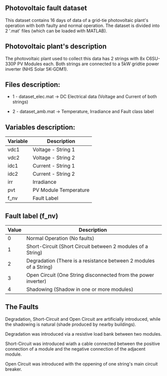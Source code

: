 ## Photovoltaic fault dataset

This dataset contains 16 days of data of a grid-tie photovoltaic plant's operation with both faulty and normal operation. The dataset is divided into 2 '.mat' files (which can be loaded with MATLAB).

## Photovoltaic plant's description

The photovoltaic plant used to collect this data has 2 strings with 8x C6SU-330P PV Modules each. Both strings are connected to a 5kW gridtie power inverter (NHS Solar 5K-GDM1).
## Files description:
  
  * 1 - dataset_elec.mat -> DC Electrical data (Voltage and Current of both strings)
  
  * 2 - dataset_amb.mat -> Temperature, Irradiance and Fault class label

## Variables description:

  <table>
    <thead>
      <th>Variable</th>
      <th>Description</th>
    </thead>
    <tbody>
      <tr>
        <td>vdc1</td>
        <td>Voltage - String 1</td>
      </tr>
      <tr>
        <td>vdc2</td>
        <td>Voltage - String 2</td>
      </tr>  
      <td>idc1</td>
        <td>Current - String 1</td>
      </tr>     
      <td>idc2</td>
        <td>Current - String 2</td>
      </tr>
        <td>irr</td>
        <td>Irradiance</td>
      </tr>
      <td>pvt</td>
        <td>PV Module Temperature</td>
      </tr>
      <td>f_nv</td>
        <td>Fault Label</td>
      </tr>
  </tbody>
</table>
      
## Fault label (f_nv)
  <table>
    <thead>
      <th>Value</th>
      <th>Description</th>
    </thead>
    <tbody>
      <tr>
        <td>0</td>
        <td>Normal Operation (No faults)</td>
      </tr>
      <tr>
        <td>1</td>
        <td>Short-Circuit (Short Circuit between 2 modules of a String)</td>
      </tr>
       <tr>
        <td>2</td>
        <td>Degradation (There is a resistance between 2 modules of a String)</td>
      </tr>     
      <tr>
        <td>3</td>
        <td>Open Circuit (One String disconnected from the power inverter)</td>
      </tr>
      <tr>
        <td>4</td>
        <td>Shadowing (Shadow in one or more modules)</td>
      </tr> 
    </tbody>     
</table>

## The Faults

Degradation, Short-Circuit and Open Circuit are artificially introduced, while the shadowing is natural (shade produced by nearby buildings).

Degradation was introduced via a resistive load bank between two modules.

Short-Circuit was introduced wiath a cable connected between the positive connection of a module and the negative connection of the adjacent module.

Open Circuit was introduced with the oppening of one string's main circuit breaker.
      
